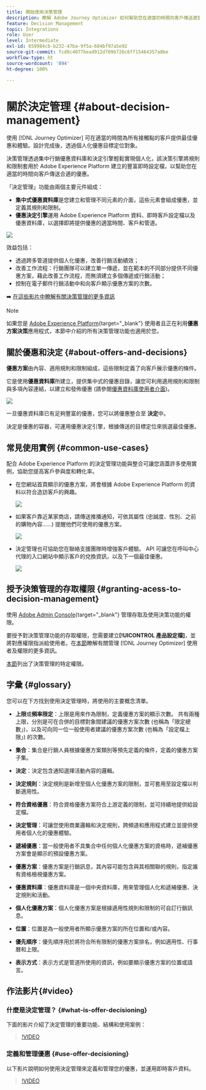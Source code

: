 ```yaml
---
title: 開始使用決策管理
description: 瞭解 Adobe Journey Optimizer 如何幫助您在適當的時間向客戶傳送適當的優惠
feature: Decision Management
topic: Integrations
role: User
level: Intermediate
exl-id: 659984cb-b232-47ba-9f5a-604bf97a5e92
source-git-commit: fcd8c4077bead912d709b726c6ff15464357a8be
workflow-type: ht
source-wordcount: '894'
ht-degree: 100%

---
```


# 關於決定管理 {#about-decision-management}

使用 [!DNL Journey Optimizer] 可在適當的時間為所有接觸點的客戶提供最佳優惠和體驗。設計完成後，透過個人化優惠目標定位對象。

決策管理透過集中行銷優惠資料庫和決定引擎輕鬆實現個人化，該決策引擎將規則和限制套用於 Adobe Experience Platform 建立的豐富即時設定檔，以幫助您在適當的時間向客戶傳送合適的優惠。

「決定管理」功能由兩個主要元件組成：

* **集中式優惠資料庫**&#x200B;是您建立和管理不同元素的介面，這些元素會組成優惠，並定義其規則和限制。
* **優惠決定引擎**&#x200B;運用 Adobe Experience Platform 資料、即時客戶設定檔以及優惠資料庫，以選擇即將提供優惠的適當時間、客戶和管道。

![](../assets/architecture.png)

效益包括：

* 透過跨多管道提供個人化優惠，改善行銷活動績效；
* 改善工作流程：行銷團隊可以建立單一傳遞，並在範本的不同部分提供不同優惠方案，藉此改善工作流程，而無須建立多個傳遞或行銷活動；
* 控制在電子郵件行銷活動中和向客戶顯示優惠方案的次數。

➡️ [在這些影片中瞭解有關決策管理的更多資訊](#video)


>[!NOTE]
>
>如果您是 [Adobe Experience Platform](https://experienceleague.adobe.com/docs/experience-platform/landing/home.html?lang=zh-Hant){target="_blank"} 使用者且正在利用&#x200B;**優惠方案決策**&#x200B;應用程式，本節中介紹的所有決策管理功能也適用於您。

## 關於優惠和決定 {#about-offers-and-decisions}

**優惠方案**&#x200B;由內容、適用規則和限制組成，這些限制定義了向客戶展示優惠的條件。

它是使用&#x200B;**優惠資料庫**&#x200B;所建立，提供集中式的優惠目錄，讓您可利用適用規則和限制與多項內容連結，以建立和發佈優惠 (請參閱[優惠資料庫使用者介面](../get-started/user-interface.md))。

![](../assets/offer_structure.png)

一旦優惠資料庫已有足夠豐富的優惠，您可以將優惠整合至 **決定**&#x200B;中。

決定是優惠的容器，可運用優惠決定引擎，根據傳送的目標定位來挑選最佳優惠。

## 常見使用實例 {#common-use-cases}

配合 Adobe Experience Platform 的決定管理功能與整合可讓您涵蓋許多使用實例，協助您提高客戶參與度和轉化率。

* 在您網站首頁顯示的優惠方案，將會根據 Adobe Experience Platform 的資料以符合造訪客戶的興趣。

  ![](../assets/website.png)

* 如果客戶靠近某家商店，請傳送推播通知，可依其屬性 (忠誠度、性別、之前的購物內容……) 提醒他們可使用的優惠方案。

  ![](../assets/push_sample.png)

* 決定管理也可協助您在聯絡支援團隊時增強客戶體驗。 API 可讓您在呼叫中心代理的入口網站中顯示客戶的兌換資訊，以及下一個最佳優惠。

  ![](../../assets/do-not-localize/call-center.png)

## 授予決策管理的存取權限 {#granting-acess-to-decision-management}

使用 [Adobe Admin Console](https://helpx.adobe.com/tw/enterprise/managing/user-guide.html){target="_blank"} 管理存取及使用決策功能的權限。

要授予對決策管理功能的存取權限，您需要建立&#x200B;**[!UICONTROL 產品設定檔]**，並將對應權限指派給使用者。在[本節](../../administration/permissions.md)瞭解有關管理 [!DNL Journey Optimizer] 使用者及權限的更多資訊。

[本節](../../administration/high-low-permissions.md#decisions-permissions)列出了決策管理的特定權限。

## 字彙 {#glossary}

您可以在下方找到使用決定管理時，將使用的主要概念清單。

* **上限**&#x200B;或&#x200B;**頻率限定**：上限是用來作為限制，定義優惠方案的顯示次數。 共有兩種上限，分別是可在合併的目標對象間建議的優惠方案次數 (也稱為「限定總數」)，以及可向同一位一般使用者建議的優惠方案次數 (也稱為「設定檔上限」) 的次數。

* **集合**：集合是行銷人員根據優惠方案類別等預先定義的條件，定義的優惠方案子集。

* **決定**：決定包含通知選擇活動內容的邏輯。

* **決定規則**：決定規則是新增至個人化優惠方案的限制，並可套用至設定檔以判斷適用性。

* **符合資格優惠**：符合資格優惠方案符合上游定義的限制，並可持續地提供給設定檔。

* **決定管理**：可讓您使用商業邏輯和決定規則，跨頻道和應用程式建立並提供使用者個人化的優惠體驗。

* **遞補優惠**：當一般使用者不具集合中任何個人化優惠方案的資格時，遞補優惠方案會是顯示的預設優惠方案。

* **優惠方案**：優惠方案是行銷訊息，其內容可能包含與其相關聯的規則，指定誰有資格檢視優惠方案。

* **優惠資料庫**：優惠資料庫是一個中央資料庫，用來管理個人化和遞補優惠、決定規則和活動。

* **個人化優惠方案**：個人化優惠方案是根據適用性規則和限制的可自訂行銷訊息。

* **位置**：位置是為一般使用者所顯示優惠方案的所在位置和/或內容。

* **優先順序**：優先順序用於將符合所有限制的優惠方案排名，例如適用性、行事曆和上限。

* **表示方式**：表示方式是管道所使用的資訊，例如要顯示優惠方案的位置或語言。

## 作法影片{#video}

### 什麼是決定管理？ {#what-is-offer-decisioning}

下面的影片介紹了決定管理的重要功能、結構和使用案例：

>[!VIDEO](https://video.tv.adobe.com/v/326961?quality=12&learn=on)

### 定義和管理優惠 {#use-offer-decisioning}

以下影片說明如何使用決定管理來定義和管理您的優惠，並運用即時客戶資料。

>[!VIDEO](https://video.tv.adobe.com/v/326841?quality=12&learn=on)


